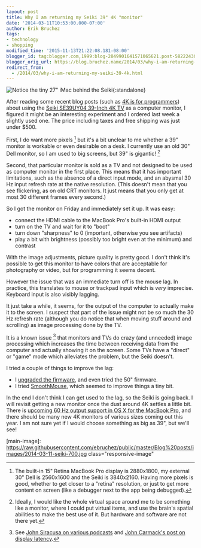 ```yaml
---
layout: post
title: Why I am returning my Seiki 39" 4K "monitor"
date: '2014-03-11T10:53:00.000-07:00'
author: Erik Bruchez
tags:
- technology
- shopping
modified_time: '2015-11-13T21:22:08.181-08:00'
blogger_id: tag:blogger.com,1999:blog-2849901641571065621.post-5822243077646839728
blogger_orig_url: https://blog.bruchez.name/2014/03/why-i-am-returning-my-seiki-39-4k.html
redirect_from:
  - /2014/03/why-i-am-returning-my-seiki-39-4k.html
---
```


![Notice the tiny 27" iMac behind the Seiki](https://raw.githubusercontent.com/ebruchez/public/master/Blog%20posts/images/2014-03-11-seiki-700.jpg){:standalone}

After reading some recent blog posts (such as [4K is for programmers][4k]) about using the [Seiki SE39UY04 39-Inch 4K TV][seiki] as a computer monitor, I figured it might be an interesting experiment and I ordered last week a slightly used one. The price including taxes and free shipping was just under $500.

First, I do want more pixels [^pixels] but it's a bit unclear to me whether a 39" monitor is workable or even desirable on a desk. I currently use an old 30" Dell monitor, so I am used to big screens, but 39" is gigantic! [^ideal]

Second, that particular monitor is sold as a TV and not designed to be used as computer monitor in the first place. This means that it has important limitations, such as the absence of a direct input mode, and an abysmal 30 Hz input refresh rate at the native resolution. (This doesn't mean that you see flickering, as on old CRT monitors. It just means that you only get at most 30 different frames every second.)

So I got the monitor on Friday and immediately set it up. It was easy:

- connect the HDMI cable to the MacBook Pro's built-in HDMI output
- turn on the TV and wait for it to "boot"
- turn down "sharpness" to 0 (important, otherwise you see artifacts)
- play a bit with brightness (possibly too bright even at the minimum) and contrast

With the image adjustments, picture quality is pretty good. I don't think it's possible to get this monitor to have colors that are acceptable for photography or video, but for programming it seems decent.

However the issue that was an immediate turn off is the mouse lag. In practice, this translates to mouse or trackpad input which is *very* imprecise. Keyboard input is also visibly lagging.

It just take a while, it seems, for the output of the computer to actually make it to the screen. I suspect that part of the issue might not be so much the 30 Hz refresh rate (although you do notice that when moving stuff around and scrolling) as image processing done by the TV.

It is a known issue [^latency] that monitors and TVs do crazy (and unneeded) image processing which increases the time between receiving data from the computer and actually showing it on the screen. Some TVs have a "direct" or "game" mode which alleviates the problem, but the Seiki doesn't.

I tried a couple of things to improve the lag:

- I [upgraded the firmware][firmware], and even tried the 50" firmware.
- I tried [SmoothMouse][smooth], which seemed to improve things a tiny bit.

In the end I don't think I can get used to the lag, so the Seiki is going back. I will revisit getting a new monitor once the dust around 4K settles a little bit. There is [upcoming 60 Hz output support in OS X for the MacBook Pro][osx], and there should be many new 4K monitors of various sizes coming out this year. I am not sure yet if I would choose something as big as 39", but we'll see!

[^pixels]: The built-in 15" Retina MacBook Pro display is 2880x1800, my external 30" Dell is 2560x1600 and the Seiki is 3840x2160. Having more pixels is good, whether to get closer to a "retina" resolution, or just to get more content on screen (like a debugger next to the app being debugged).

[^ideal]: Ideally, I would like the whole virtual space around me to be something like a monitor, where I could put virtual items, and use the brain's spatial abilities to make the best use of it. But hardware and software are not there yet.

[^latency]: See [John Siracusa on various podcasts][siracusa] and [John Carmack's post on display latency][carmack].



[4k]: http://tiamat.tsotech.com/4k-is-for-programmers
[seiki]: http://www.amazon.com/gp/product/B00DOPGO2G/
[siracusa]: http://atp.fm/episodes/43-brilliance-enhancer
[carmack]: http://www.altdevblogaday.com/2013/02/22/latency-mitigation-strategies/
[firmware]: http://www.seiki.com/support/downloads.php
[smooth]: http://smoothmouse.com/
[firefox]: http://blog.bruchez.name/2014/01/firefox-vs-chrome.html
[chromium]: http://code.google.com/p/chromium/issues/detail?id=319580
[osx]: http://arstechnica.com/apple/2014/03/first-os-x-10-9-3-beta-comes-with-improved-4k-display-support/

[main-image]: https://raw.githubusercontent.com/ebruchez/public/master/Blog%20posts/images/2014-03-11-seiki-700.jpg class="responsive-image"
